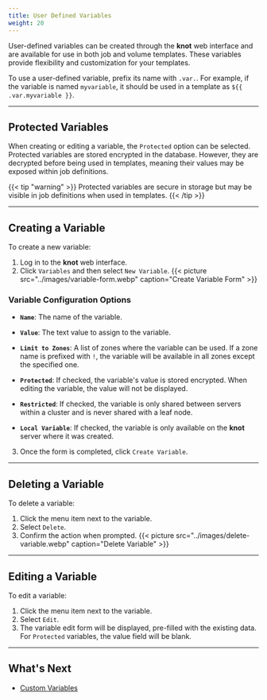 ```yaml
---
title: User Defined Variables
weight: 20
---
```


User-defined variables can be created through the **knot** web interface and are available for use in both job and volume templates. These variables provide flexibility and customization for your templates.

To use a user-defined variable, prefix its name with `.var.`. For example, if the variable is named `myvariable`, it should be used in a template as `${{ .var.myvariable }}`.

---

## Protected Variables

When creating or editing a variable, the `Protected` option can be selected. Protected variables are stored encrypted in the database. However, they are decrypted before being used in templates, meaning their values may be exposed within job definitions.

{{< tip "warning" >}}
Protected variables are secure in storage but may be visible in job definitions when used in templates.
{{< /tip >}}

---

## Creating a Variable

To create a new variable:

1. Log in to the **knot** web interface.
2. Click `Variables` and then select `New Variable`.
   {{< picture src="../images/variable-form.webp" caption="Create Variable Form" >}}

### Variable Configuration Options

- **`Name`**:
  The name of the variable.

- **`Value`**:
  The text value to assign to the variable.

- **`Limit to Zones`**:
  A list of zones where the variable can be used. If a zone name is prefixed with `!`, the variable will be available in all zones except the specified one.

- **`Protected`**:
  If checked, the variable's value is stored encrypted. When editing the variable, the value will not be displayed.

- **`Restricted`**:
  If checked, the variable is only shared between servers within a cluster and is never shared with a leaf node.

- **`Local Variable`**:
  If checked, the variable is only available on the **knot** server where it was created.

3. Once the form is completed, click `Create Variable`.

---

## Deleting a Variable

To delete a variable:

1. Click the menu item next to the variable.
2. Select `Delete`.
3. Confirm the action when prompted.
   {{< picture src="../images/delete-variable.webp" caption="Delete Variable" >}}

---

## Editing a Variable

To edit a variable:

1. Click the menu item next to the variable.
2. Select `Edit`.
3. The variable edit form will be displayed, pre-filled with the existing data. For `Protected` variables, the value field will be blank.

---

## What's Next

- [Custom Variables](../custom-variables/)
